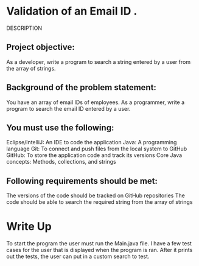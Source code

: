 # Validation of an Email ID .
DESCRIPTION

## Project objective:

As a developer, write a program to search a string entered by a user from the array of strings.

 

## Background of the problem statement:

You have an array of email IDs of employees. As a programmer, write a program to search the email ID entered by a user.

 

## You must use the following:

Eclipse/IntelliJ: An IDE to code the application
Java: A programming language
Git: To connect and push files from the local system to GitHub
GitHub: To store the application code and track its versions
Core Java concepts: Methods, collections, and strings
 

## Following requirements should be met:

The versions of the code should be tracked on GitHub repositories
The code should be able to search the required string from the array of strings


# Write Up
To start the program the user must run the Main.java file.
I have a few test cases for the user that is displayed when the program is ran.
After it prints out the tests, the user can put in a custom search to test.